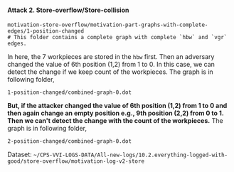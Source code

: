 #### Attack 2. Store-overflow/Store-collision
```
motivation-store-overflow/motivation-part-graphs-with-complete-edges/1-position-changed
# This folder contains a complete graph with complete `hbw` and `vgr` edges.
```
In here, the 7 workpieces are stored in the `hbw` first. Then an adversary changed the value of 6th position (1,2) from 1 to 0. In this case, we can detect the change if we keep count of the workpieces. The graph is in following folder,
```
1-position-changed/combined-graph-0.dot
```

**But, if the attacker changed the value of 6th position (1,2) from 1 to 0 and then again change an empty position e.g., 9th position (2,2) from 0 to 1. Then we can't detect the change with the count of the workpieces.** The graph is in following folder,
```
2-position-changed/combined-graph-0.dot
```
Dataset: `~/CPS-VVI-LOGS-DATA/All-new-logs/10.2.everything-logged-with-good/store-overflow/motivation-log-v2-store`
